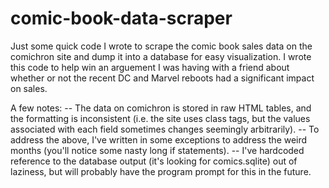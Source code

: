 # comic-book-data-scraper

Just some quick code I wrote to scrape the comic book sales data on the comichron site and dump it into a database for easy visualization.  I wrote this code to help win an arguement I was having with a friend about whether or not the recent DC and Marvel reboots had a significant impact on sales.

A few notes:
-- The data on comichron is stored in raw HTML tables, and the formatting is inconsistent (i.e. the site uses class tags, but the values associated with each field sometimes changes seemingly arbitrarily).
-- To address the above, I've written in some exceptions to address the weird months (you'll notice some nasty long if statements).
-- I've hardcoded reference to the database output (it's looking for comics.sqlite) out of laziness, but will probably have the program prompt for this in the future.
